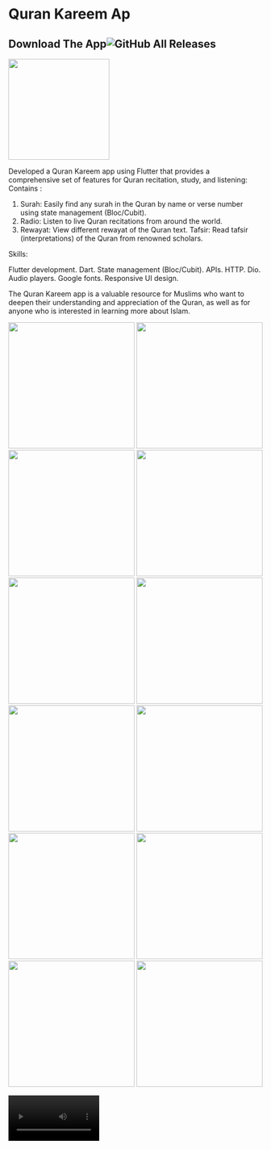 # Quran Kareem Ap

## Download The App![GitHub All Releases](https://img.shields.io/github/downloads/HusseinMohamed99/Moshaf_App/total?color=green)
<a href="https://github.com/HusseinMohamed99/Moshaf_App/releases/download/v1.0.0/QURAN.KAREEM.apk"><img src="https://playerzon.com/asset/download.png" width="200">
</img></a>

Developed a Quran Kareem app using Flutter that provides a comprehensive set of features for Quran recitation, study, and listening:
Contains :
1. Surah: Easily find any surah in the Quran by name or verse number using state management (Bloc/Cubit).
2. Radio: Listen to live Quran recitations from around the world.
3. Rewayat: View different rewayat of the Quran text.
Tafsir: Read tafsir (interpretations) of the Quran from renowned scholars.

Skills:

Flutter development.
Dart.
State management (Bloc/Cubit).
APIs.
HTTP.
Dio.
Audio players.
Google fonts.
Responsive UI design.

The Quran Kareem app is a valuable resource for Muslims who want to deepen their understanding and appreciation of the Quran, as well as for anyone who is interested in learning more about Islam.

<p>

  <img src="https://github.com/HusseinMohamed99/Moshaf_App/assets/84459939/64a007cd-df2e-4dae-97ce-df4e416886c3" width="250" />
    <img src="https://github.com/HusseinMohamed99/Moshaf_App/assets/84459939/769c7f72-b776-4d5d-8ac7-e1b39f386d92" width="250" />
    <img src="https://github.com/HusseinMohamed99/Moshaf_App/assets/84459939/bf5894ce-9fd3-4f2a-a850-2189faf9f4aa" width="250" />
    <img src="https://github.com/HusseinMohamed99/Moshaf_App/assets/84459939/85b1d244-f4b9-41fb-8090-e93ad787af10" width="250" />
    <img src="https://github.com/HusseinMohamed99/Moshaf_App/assets/84459939/f8ccea82-07ae-4361-bd8a-c62eba733cbf" width="250" />
     <img src="https://github.com/HusseinMohamed99/Moshaf_App/assets/84459939/de4198a2-401d-4aa8-9c6f-9ef9f2ccfc92" width="250" />
        <img src="https://github.com/HusseinMohamed99/Moshaf_App/assets/84459939/2aa78bbe-4b11-477b-948d-e78fafd1b31c" width="250" />
                        <img src="https://github.com/HusseinMohamed99/Moshaf_App/assets/84459939/fa96b51c-68fa-4d4d-8d4e-55868dacd31d" width="250" />
                        <img src="https://github.com/HusseinMohamed99/Moshaf_App/assets/84459939/bd1a1780-ae14-4de1-ae93-504585f0306b" width="250" />
                        <img src="https://github.com/HusseinMohamed99/Moshaf_App/assets/84459939/a54f7130-6bd5-40a9-89c2-29ed7c707942" width="250" />
                        <img src="https://github.com/HusseinMohamed99/Moshaf_App/assets/84459939/171dbf6a-77ab-4de1-9152-2117be4aef71" width="250" />
                          <img src="https://github.com/HusseinMohamed99/Moshaf_App/assets/84459939/fa5a1a21-5f52-47f0-a45c-c3cd8a12dcba" width="250" />
                    

  </p>


<p>

  <video src="https://github.com/HusseinMohamed99/Moshaf_App/assets/84459939/ea4dda8f-a981-4bd3-b5d9-fb76f136bf96" width="180" />
  <video src="https://github.com/HusseinMohamed99/Moshaf_App/assets/84459939/88c267cb-04bc-4cc5-9778-f2e58373c34c" width="180" />

  </p> 




 






  
  
